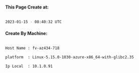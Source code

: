 
   
#### This Page Create at:

```bash

2023-01-15 - 08:40:32 UTC

```

#### Create By Machine:

```bash

Host Name : fv-az434-718

platform  : Linux-5.15.0-1030-azure-x86_64-with-glibc2.35

Ip Local  : 10.1.0.91

```

